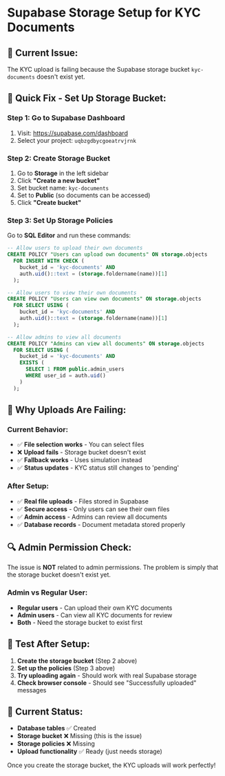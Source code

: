 # Supabase Storage Setup for KYC Documents

## 🚨 **Current Issue:**
The KYC upload is failing because the Supabase storage bucket `kyc-documents` doesn't exist yet.

## 🔧 **Quick Fix - Set Up Storage Bucket:**

### **Step 1: Go to Supabase Dashboard**
1. Visit: https://supabase.com/dashboard
2. Select your project: `uqbzgdbycgoeatrvjrnk`

### **Step 2: Create Storage Bucket**
1. Go to **Storage** in the left sidebar
2. Click **"Create a new bucket"**
3. Set bucket name: `kyc-documents`
4. Set to **Public** (so documents can be accessed)
5. Click **"Create bucket"**

### **Step 3: Set Up Storage Policies**
Go to **SQL Editor** and run these commands:

```sql
-- Allow users to upload their own documents
CREATE POLICY "Users can upload own documents" ON storage.objects
  FOR INSERT WITH CHECK (
    bucket_id = 'kyc-documents' AND
    auth.uid()::text = (storage.foldername(name))[1]
  );

-- Allow users to view their own documents
CREATE POLICY "Users can view own documents" ON storage.objects
  FOR SELECT USING (
    bucket_id = 'kyc-documents' AND
    auth.uid()::text = (storage.foldername(name))[1]
  );

-- Allow admins to view all documents
CREATE POLICY "Admins can view all documents" ON storage.objects
  FOR SELECT USING (
    bucket_id = 'kyc-documents' AND
    EXISTS (
      SELECT 1 FROM public.admin_users 
      WHERE user_id = auth.uid()
    )
  );
```

## 🎯 **Why Uploads Are Failing:**

### **Current Behavior:**
- ✅ **File selection works** - You can select files
- ❌ **Upload fails** - Storage bucket doesn't exist
- ✅ **Fallback works** - Uses simulation instead
- ✅ **Status updates** - KYC status still changes to 'pending'

### **After Setup:**
- ✅ **Real file uploads** - Files stored in Supabase
- ✅ **Secure access** - Only users can see their own files
- ✅ **Admin access** - Admins can review all documents
- ✅ **Database records** - Document metadata stored properly

## 🔍 **Admin Permission Check:**

The issue is **NOT** related to admin permissions. The problem is simply that the storage bucket doesn't exist yet.

### **Admin vs Regular User:**
- **Regular users** - Can upload their own KYC documents
- **Admin users** - Can view all KYC documents for review
- **Both** - Need the storage bucket to exist first

## 🚀 **Test After Setup:**

1. **Create the storage bucket** (Step 2 above)
2. **Set up the policies** (Step 3 above)
3. **Try uploading again** - Should work with real Supabase storage
4. **Check browser console** - Should see "Successfully uploaded" messages

## 📝 **Current Status:**
- **Database tables** ✅ Created
- **Storage bucket** ❌ Missing (this is the issue)
- **Storage policies** ❌ Missing
- **Upload functionality** ✅ Ready (just needs storage)

Once you create the storage bucket, the KYC uploads will work perfectly!
